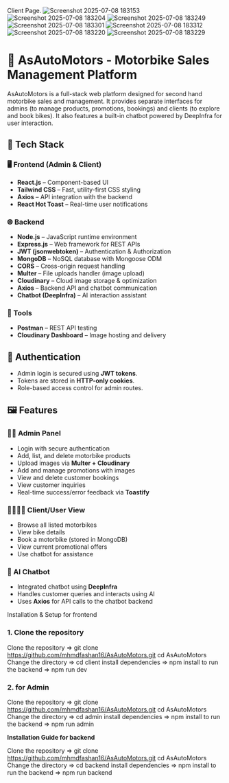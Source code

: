 Client Page.
![Screenshot 2025-07-08 183153](https://github.com/user-attachments/assets/ae80f872-24af-4e01-9f35-5425bc02dde8)
![Screenshot 2025-07-08 183204](https://github.com/user-attachments/assets/9d45b95b-2e8c-4a17-a641-447eacbfa730)
![Screenshot 2025-07-08 183249](https://github.com/user-attachments/assets/f1ec40e3-1d00-4e7d-8134-5ebc5ec0025c)
![Screenshot 2025-07-08 183301](https://github.com/user-attachments/assets/8c96fcd3-4b3c-4dde-b720-4150972385e4)
![Screenshot 2025-07-08 183312](https://github.com/user-attachments/assets/cec1d82c-7328-420a-956f-d3ea85091ed1)
![Screenshot 2025-07-08 183220](https://github.com/user-attachments/assets/ac9a63b4-bc93-475a-8290-43cd761f3158)
![Screenshot 2025-07-08 183229](https://github.com/user-attachments/assets/d414a50c-ae7e-4cae-88f2-f85911d3b6a2)



# 🚀 AsAutoMotors - Motorbike Sales Management Platform

AsAutoMotors is a full-stack web platform designed for second hand motorbike sales and management. It provides separate interfaces for admins (to manage products, promotions, bookings) and clients (to explore and book bikes). It also features a built-in chatbot powered by DeepInfra for user interaction.

## 🔧 Tech Stack

### 🖥️ Frontend (Admin & Client)
- **React.js** – Component-based UI
- **Tailwind CSS** – Fast, utility-first CSS styling
- **Axios** – API integration with the backend
- **React Hot Toast** – Real-time user notifications

### 🌐 Backend
- **Node.js** – JavaScript runtime environment
- **Express.js** – Web framework for REST APIs
- **JWT (jsonwebtoken)** – Authentication & Authorization
- **MongoDB** – NoSQL database with Mongoose ODM
- **CORS** – Cross-origin request handling
- **Multer** – File uploads handler (image upload)
- **Cloudinary** – Cloud image storage & optimization
- **Axios** – Backend API and chatbot communication
- **Chatbot (DeepInfra)** – AI interaction assistant

### 🔧 Tools
- **Postman** – REST API testing
- **Cloudinary Dashboard** – Image hosting and delivery

## 🔐 Authentication

- Admin login is secured using **JWT tokens**.
- Tokens are stored in **HTTP-only cookies**.
- Role-based access control for admin routes.

## 🖼️ Features

### 🧑‍💼 Admin Panel
- Login with secure authentication
- Add, list, and delete motorbike products
- Upload images via **Multer + Cloudinary**
- Add and manage promotions with images
- View and delete customer bookings
- View customer inquiries
- Real-time success/error feedback via **Toastify**

### 👨‍👩‍👧‍👦 Client/User View
- Browse all listed motorbikes
- View bike details
- Book a motorbike (stored in MongoDB)
- View current promotional offers
- Use chatbot for assistance

### 🤖 AI Chatbot
- Integrated chatbot using **DeepInfra**
- Handles customer queries and interacts using AI
- Uses **Axios** for API calls to the chatbot backend

Installation & Setup for frontend

### 1. Clone the repository

Clone the repository =>  git clone https://github.com/mhmdfashan16/AsAutoMotors.git cd AsAutoMotors
Change the directory => cd client
install dependencies => npm install
to run the backend => npm run dev

### 2. for Admin

Clone the repository =>  git clone https://github.com/mhmdfashan16/AsAutoMotors.git cd AsAutoMotors
Change the directory => cd admin
install dependencies => npm install
to run the backend => npm run admin


**Installation Guide for backend**

Clone the repository =>  git clone https://github.com/mhmdfashan16/AsAutoMotors.git cd AsAutoMotors
Change the directory => cd backend
install dependencies => npm install
to run the backend => npm run backend
